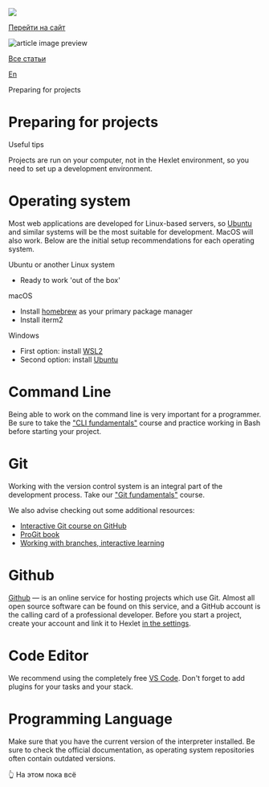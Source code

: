 [![](https://files.carrotquest.app/knowledge-bases-images/logos/64033/1726575914708-nb7xvabz.png)](/)

[Перейти на сайт](https://ru.hexlet.io)

![article image preview]()

[Все статьи](/)

[En](/category/4316)

Preparing for projects

# Preparing for projects

Useful tips

Projects are run on your computer, not in the Hexlet environment, so you need to set up a development environment.

# Operating system

Most web applications are developed for Linux-based servers, so [Ubuntu](https://www.ubuntu.com/) and similar systems will be the most suitable for development. MacOS will also work. Below are the initial setup recommendations for each operating system.

Ubuntu or another Linux system

* Ready to work 'out of the box'

macOS

* Install [homebrew](https://brew.sh/) as your primary package manager
* Install iterm2

Windows

* First option: install [WSL2](https://docs.microsoft.com/en-us/windows/wsl/install)
* Second option: install [Ubuntu](https://ubuntu.com/tutorials/install-ubuntu-desktop#1-overview)

# Command Line

Being able to work on the command line is very important for a programmer. Be sure to take the ["CLI fundamentals"](https://hexlet.io/courses/cli-fundamentals) course and practice working in Bash before starting your project.

# Git

Working with the version control system is an integral part of the development process. Take our ["Git fundamentals"](https://hexlet.io/courses/intro_to_git) course.

We also advise checking out some additional resources:

* [Interactive Git course on GitHub](https://try.github.io/)
* [ProGit book](https://git-scm.com/book/en/v2)
* [Working with branches, interactive learning](https://learngitbranching.js.org/?locale=en_EN)

# Github

[Github](https://github.com/) — is an online service for hosting projects which use Git. Almost all open source software can be found on this service, and a GitHub account is the calling card of a professional developer. Before you start a project, create your account and link it to Hexlet [in the settings](https://hexlet.io/account/profile/edit).

# Code Editor

We recommend using the completely free [VS Code](https://code.visualstudio.com/). Don't forget to add plugins for your tasks and your stack.

# Programming Language

Make sure that you have the current version of the interpreter installed. Be sure to check the official documentation, as operating system repositories often contain outdated versions.

👆 На этом пока всё